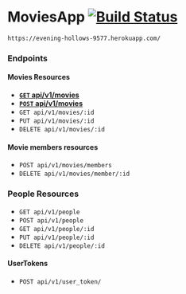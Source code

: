 # MoviesApp [![Build Status](https://travis-ci.org/marianogs/moviesapp.svg?branch=master)](https://travis-ci.org/marianogs/moviesapp)

`https://evening-hollows-9577.herokuapp.com/`


### Endpoints

#### Movies Resources

- **[<code>GET</code> api/v1/movies](https://github.com/marianogs/moviesapp/blob/master/endpoints/movie/GET_movies.md)**
- **[<code>POST</code> api/v1/movies](https://github.com/marianogs/moviesapp/blob/master/endpoints/movie/POST_movies.md)**
- `GET api/v1/movies/:id`
- `PUT api/v1/movies/:id`
- `DELETE api/v1/movies/:id`

#### Movie members resources
* `POST api/v1/movies/members`
* `DELETE api/v1/movies/member/:id`

### People Resources

* `GET api/v1/people`
* `POST api/v1/people`
* `GET api/v1/people/:id`
* `PUT api/v1/people/:id`
* `DELETE api/v1/people/:id`

#### UserTokens

* `POST api/v1/user_token/`
